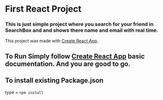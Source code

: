 # First React Project
### This is just simple project where you search for your friend in SearchBox and and shows there name and email with real time.





This project was made with [Create React App](https://github.com/facebook/create-react-app).

## To Run Simply follow [Create React App](https://github.com/facebook/create-react-app) basic documentation. And you are good to go. 

## To install existing Package.json 
type =  `npm install`
